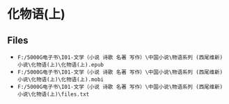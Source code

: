 # 化物语(上)

## Files

- `F:/5000G电子书\I01-文学（小说 诗歌 名著 写作）\中国小说\物语系列 (西尾维新) 小说\化物语(上)\化物语(上).epub`
- `F:/5000G电子书\I01-文学（小说 诗歌 名著 写作）\中国小说\物语系列 (西尾维新) 小说\化物语(上)\化物语(上).mobi`
- `F:/5000G电子书\I01-文学（小说 诗歌 名著 写作）\中国小说\物语系列 (西尾维新) 小说\化物语(上)\files.txt`

